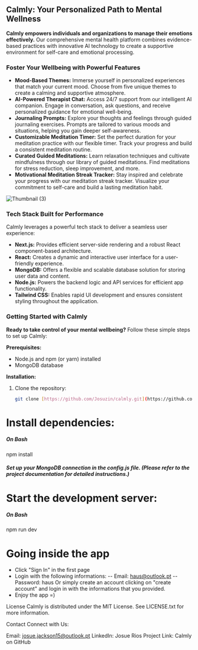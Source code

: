 ## Calmly: Your Personalized Path to Mental Wellness

**Calmly empowers individuals and organizations to manage their emotions effectively.** Our comprehensive mental health platform combines evidence-based practices with innovative AI technology to create a supportive environment for self-care and emotional processing.

### Foster Your Wellbeing with Powerful Features

* **Mood-Based Themes:** Immerse yourself in personalized experiences that match your current mood. Choose from five unique themes to create a calming and supportive atmosphere.
* **AI-Powered Therapist Chat:** Access 24/7 support from our intelligent AI companion. Engage in conversation, ask questions, and receive personalized guidance for emotional well-being.
* **Journaling Prompts:** Explore your thoughts and feelings through guided journaling exercises. Prompts are tailored to various moods and situations, helping you gain deeper self-awareness.
* **Customizable Meditation Timer:** Set the perfect duration for your meditation practice with our flexible timer. Track your progress and build a consistent meditation routine.
* **Curated Guided Meditations:** Learn relaxation techniques and cultivate mindfulness through our library of guided meditations. Find meditations for stress reduction, sleep improvement, and more.
* **Motivational Meditation Streak Tracker:** Stay inspired and celebrate your progress with our meditation streak tracker. Visualize your commitment to self-care and build a lasting meditation habit.

![Thumbnail (3)](https://github.com/user-attachments/assets/b15a3e9a-8288-401e-b6bc-e36d6419e1d0)
### Tech Stack Built for Performance

Calmly leverages a powerful tech stack to deliver a seamless user experience:

* **Next.js:** Provides efficient server-side rendering and a robust React component-based architecture.
* **React:** Creates a dynamic and interactive user interface for a user-friendly experience.
* **MongoDB:** Offers a flexible and scalable database solution for storing user data and content.
* **Node.js:** Powers the backend logic and API services for efficient app functionality.
* **Tailwind CSS:** Enables rapid UI development and ensures consistent styling throughout the application.

### Getting Started with Calmly

**Ready to take control of your mental wellbeing?** Follow these simple steps to set up Calmly:

**Prerequisites:**

* Node.js and npm (or yarn) installed
* MongoDB database

**Installation:**

1. Clone the repository:
   ```bash
   git clone [https://github.com/Josuzin/calmly.git](https://github.com/Josuzin/calmly.git)

# Install dependencies:
##### On Bash
npm install


##### Set up your MongoDB connection in the config.js file. (Please refer to the project documentation for detailed instructions.)

# Start the development server:

##### On Bash
npm run dev
# Going inside the app 
- Click "Sign In" in the first page
- Login with the following informations: 
-- Email: haus@outlook.pt
-- Password: haus 
 Or simply create an account clicking on "create account" and login in with the informations that you provided.
- Enjoy the app =) 

License
Calmly is distributed under the MIT License. See LICENSE.txt for more information.

Contact
Connect with Us:

Email: josue.jackson15@outlook.pt
LinkedIn: Josue Rios
Project Link: Calmly on GitHub

